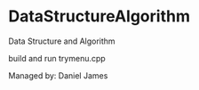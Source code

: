 # DataStructureAlgorithm
Data Structure and Algorithm


build and run trymenu.cpp


Managed by:
Daniel
James
